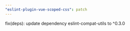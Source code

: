 ```yaml
---
"eslint-plugin-vue-scoped-css": patch
---
```


fix(deps): update dependency eslint-compat-utils to ^0.3.0

